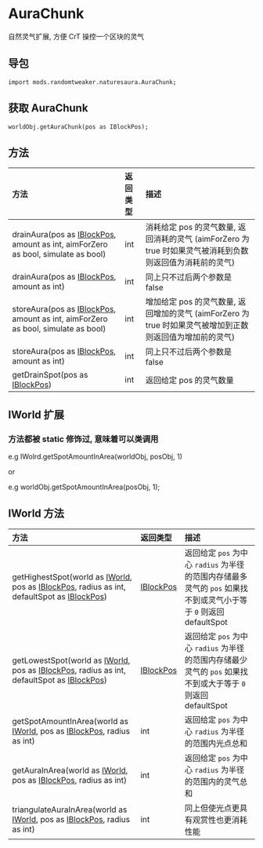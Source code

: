 # AuraChunk

自然灵气扩展, 方便 CrT 操控一个区块的灵气

## 导包

```zenscript
import mods.randomtweaker.naturesaura.AuraChunk;
```

## 获取 AuraChunk

```zenscript
worldObj.getAuraChunk(pos as IBlockPos);
```

## 方法

| 方法 | 返回类型 | 描述 |
| :----- | :----- | :----- |
| drainAura(pos as [IBlockPos](https://docs.blamejared.com/1.12/en/Vanilla/World/IBlockPos/), amount as int, aimForZero as bool, simulate as bool) | int | 消耗给定 pos 的灵气数量, 返回消耗的灵气 (aimForZero 为 true 时如果灵气被消耗到负数则返回值为消耗前的灵气) |
| drainAura(pos as [IBlockPos](https://docs.blamejared.com/1.12/en/Vanilla/World/IBlockPos/), amount as int) | int | 同上只不过后两个参数是 false |
| storeAura(pos as [IBlockPos](https://docs.blamejared.com/1.12/en/Vanilla/World/IBlockPos/), amount as int, aimForZero as bool, simulate as bool) | int | 增加给定 pos 的灵气数量, 返回增加的灵气 (aimForZero 为 true 时如果灵气被增加到正数则返回值为增加前的灵气) |
| storeAura(pos as [IBlockPos](https://docs.blamejared.com/1.12/en/Vanilla/World/IBlockPos/), amount as int) | int | 同上只不过后两个参数是 false |
| getDrainSpot(pos as [IBlockPos](https://docs.blamejared.com/1.12/en/Vanilla/World/IBlockPos/)) | int | 返回给定 pos 的灵气数量 |

## IWorld 扩展

### 方法都被 static 修饰过, 意味着可以类调用

e.g IWolrd.getSpotAmountInArea(worldObj, posObj, 1)

or

e.g worldObj.getSpotAmountInArea(posObj, 1);

## IWorld 方法

| 方法 | 返回类型 | 描述 |
| :----- | :----- | :----- |
| getHighestSpot(world as [IWorld](https://docs.blamejared.com/1.12/en/Vanilla/World/IWorld/), pos as [IBlockPos](https://docs.blamejared.com/1.12/en/Vanilla/World/IBlockPos/), radius as int, defaultSpot as [IBlockPos](https://docs.blamejared.com/1.12/en/Vanilla/World/IBlockPos/)) | [IBlockPos](https://docs.blamejared.com/1.12/en/Vanilla/World/IBlockPos/) | 返回给定 `pos` 为中心 `radius` 为半径的范围内存储最多灵气的 `pos` 如果找不到或灵气小于等于 `0` 则返回  defaultSpot |
| getLowestSpot(world as [IWorld](https://docs.blamejared.com/1.12/en/Vanilla/World/IWorld/), pos as [IBlockPos](https://docs.blamejared.com/1.12/en/Vanilla/World/IBlockPos/), radius as int, defaultSpot as [IBlockPos](https://docs.blamejared.com/1.12/en/Vanilla/World/IBlockPos/)) | [IBlockPos](https://docs.blamejared.com/1.12/en/Vanilla/World/IBlockPos/) | 返回给定 `pos` 为中心 `radius` 为半径的范围内存储最少灵气的 `pos` 如果找不到或大于等于 `0` 则返回  defaultSpot |
| getSpotAmountInArea(world as [IWorld](https://docs.blamejared.com/1.12/en/Vanilla/World/IWorld/), pos as [IBlockPos](https://docs.blamejared.com/1.12/en/Vanilla/World/IBlockPos/), radius as int) | int | 返回给定 `pos` 为中心 `radius` 为半径的范围内光点总和 |
| getAuraInArea(world as [IWorld](https://docs.blamejared.com/1.12/en/Vanilla/World/IWorld/), pos as [IBlockPos](https://docs.blamejared.com/1.12/en/Vanilla/World/IBlockPos/), radius as int) | int | 返回给定 `pos` 为中心 `radius` 为半径的范围内的灵气总和 |
| triangulateAuraInArea(world as [IWorld](https://docs.blamejared.com/1.12/en/Vanilla/World/IWorld/), pos as [IBlockPos](https://docs.blamejared.com/1.12/en/Vanilla/World/IBlockPos/), radius as int) | int | 同上但使光点更具有观赏性也更消耗性能 |
